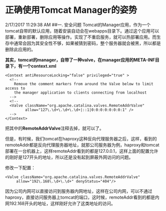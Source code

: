 # 正确使用Tomcat Manager的姿势
2/17/2017 11:29:38 AM 
##一. 安全问题
Tomcat的Manager应用，作为一个tomcat自带的默认应用，随着安装自动会在webapps目录下。通过这个应用可以部署，重新部署，删除应用等操作。实现了不重启服务，就可以热部署应用。而生存中通常会因为其安全性不够，如果被猜到密码，整个服务器就会被黑，所以都是删除此应用的。

**其实，tomcat的manager，自带了一种valve，在manager应用的META-INF目录下，有一个context.xml**

    <Context antiResourceLocking="false" privileged="true" >
	  <!--
	    Remove the comment markers from around the Valve below to limit access to
	    the manager application to clients connecting from localhost
	  -->
	  <!--
	  <Valve className="org.apache.catalina.valves.RemoteAddrValve"
	         allow="127\.\d+\.\d+\.\d+|::1|0:0:0:0:0:0:0:1" />
	  -->
	</Context>

把其中的**RemoteAddrValve**注释去掉，就可以了。

但是，有时候，我们tomcat在haproxy这种反向代理服务器之后，这样，看到的remoteAddr都是反向代理服务器地址，就那公司服务器为例，haproxy和tomcat部署在一台机器上，这样remoteAddr看到的都是127.0.0.1，这样上面的配置允许的刚好是127开头的地址，所以还是没有起到屏蔽外网访问的问题。

修改一下配置：

	<Valve className="org.apache.catalina.valves.RemoteAddrValve"
         allow="192\.168\.\d+\.\d+" denyStatus="404"/>

因为公司内网可以直接访问到服务器内网地址，这样在公司内网，可以不通过haproxy，直接访问服务器上tomcat的端口，这时候，remoteAddr看到的都是内网192.168开头的地址，这样刚好允许了这类地址的访问。
